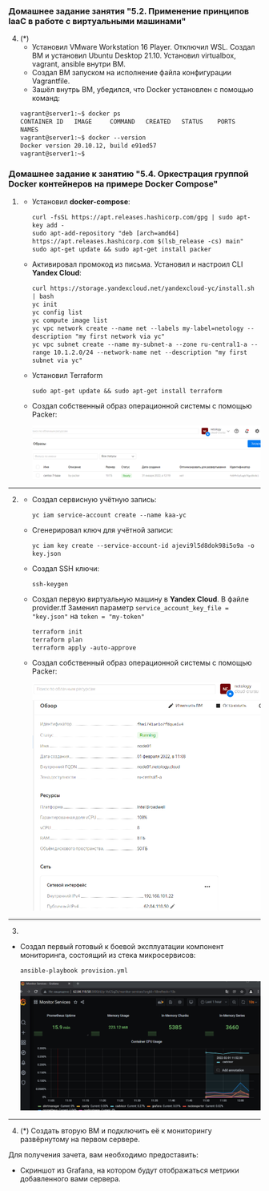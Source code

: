 ### Домашнее задание занятия "5.2. Применение принципов IaaC в работе с виртуальными машинами"
4. (*) 
   * Установил VMware Workstation 16 Player. Отключил WSL. Создал ВМ и установил Ubuntu Desktop 21.10. Установил virtualbox, vagrant, ansible внутри ВМ. 
   * Создал ВМ запуском на исполнение файла конфигурации Vagrantfile.
   * Зашёл внутрь ВМ, убедился, что Docker установлен с помощью команд:
    ```shell
   vagrant@server1:~$ docker ps
   CONTAINER ID   IMAGE     COMMAND   CREATED   STATUS    PORTS     NAMES
   vagrant@server1:~$ docker --version
   Docker version 20.10.12, build e91ed57
   vagrant@server1:~$
    ```
### Домашнее задание к занятию "5.4. Оркестрация группой Docker контейнеров на примере Docker Compose"

1. 
    * Установил **docker-compose**:
      ```shell
      curl -fsSL https://apt.releases.hashicorp.com/gpg | sudo apt-key add -
      sudo apt-add-repository "deb [arch=amd64] https://apt.releases.hashicorp.com $(lsb_release -cs) main"
      sudo apt-get update && sudo apt-get install packer
      ```
    * Активировал промокод из письма. Установил и настроил CLI **Yandex Cloud**:
      ```shell
      curl https://storage.yandexcloud.net/yandexcloud-yc/install.sh | bash
      yc init
      yc config list
      yc compute image list
      yc vpc network create --name net --labels my-label=netology --description "my first network via yc"
      yc vpc subnet create --name my-subnet-a --zone ru-central1-a --range 10.1.2.0/24 --network-name net --description "my first subnet via yc"
      ```
    * Установил Terraform
       ```shell
      sudo apt-get update && sudo apt-get install terraform
       ```
    * Создал собственный образ операционной системы с помощью Packer:
   
       ![proof01](https://github.com/crursus/devops-netology/blob/main/images/proof-05-virt-04-docker-compose-01.png)
    
---
2. 
   * Создал сервисную учётную запись:
      ```shell
      yc iam service-account create --name kaa-yc
      ```   
   * Сгенерировал ключ для учётной записи:
      ```shell
      yc iam key create --service-account-id ajevi9l5d8dok98i5o9a -o key.json
      ```
   * Создал SSH ключи:
      ```shell
      ssh-keygen
      ```
   * Создал первую виртуальную машину в **Yandex Cloud**. В файле provider.tf Заменил параметр `service_account_key_file = "key.json"` на `token = "my-token"` 
      ```shell
      terraform init
      terraform plan
      terraform apply -auto-approve
      ```
    * Создал собственный образ операционной системы с помощью Packer:
   
       ![proof01](https://github.com/crursus/devops-netology/blob/main/images/proof-05-virt-04-docker-compose-02.png)
    
---
3. 

   * Создал первый готовый к боевой эксплуатации компонент мониторинга, состоящий из стека микросервисов:
      ```shell
      ansible-playbook provision.yml
      ```
     ![proof01](https://github.com/crursus/devops-netology/blob/main/images/proof-05-virt-04-docker-compose-03.png)
  
---

4. (*)
Создать вторую ВМ и подключить её к мониторингу развёрнутому на первом сервере.

Для получения зачета, вам необходимо предоставить:
- Скриншот из Grafana, на котором будут отображаться метрики добавленного вами сервера.

